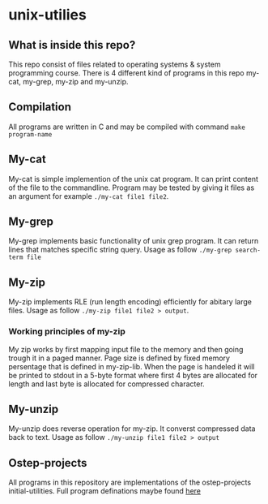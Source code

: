# unix-utilies

## What is inside this repo?
This repo consist of files related to operating systems & system programming course. There is 4 different kind of programs in this repo my-cat, my-grep, my-zip and my-unzip.

## Compilation
All programs are written in C and may be compiled with command `make program-name`

## My-cat
My-cat is simple implemention of the unix cat program. It can print content of the file to the commandline. Program may be tested by giving it files as an argument for example `./my-cat file1 file2`.

## My-grep
My-grep implements basic functionality of unix grep program. It can return lines that matches specific string query. Usage as follow `./my-grep search-term file`

## My-zip
My-zip implements RLE (run length encoding) efficiently for abitary large files. Usage as follow `./my-zip file1 file2 > output`.

### Working principles of my-zip
My zip works by first mapping input file to the memory and then going trough it in a paged manner. Page size is defined by fixed memory persentage that is defined in my-zip-lib. When the page is handeled it will be printed to stdout in a 5-byte format where first 4 bytes are allocated for length and last byte is allocated for compressed character. 

## My-unzip
My-unzip does reverse operation for my-zip. It converst compressed data back to text. Usage as follow `./my-unzip file1 file2 > output`

## Ostep-projects
All programs in this repository are implementations of the ostep-projects initial-utilities. Full program definations maybe found [here](https://github.com/remzi-arpacidusseau/ostep-projects/tree/master/initial-utilities)